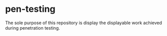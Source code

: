 # pen-testing
The sole purpose of this repository is display the displayable work achieved during penetration testing.

